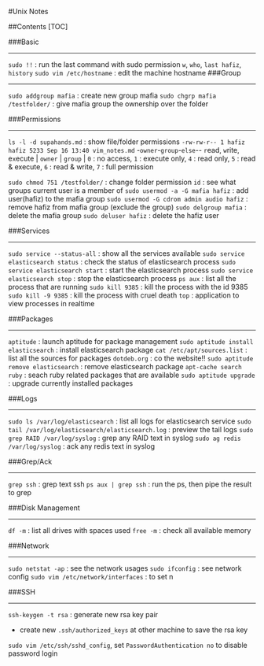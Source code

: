 #Unix Notes

##Contents
[TOC]

###Basic
- - -
`sudo !!` : run the last command with sudo permission
`w`, `who`, `last hafiz`, `history`
`sudo vim /etc/hostname` : edit the machine hostname
###Group
- - -
`sudo addgroup mafia` : create new group mafia
`sudo chgrp mafia /testfolder/` : give mafia group the ownership over the folder

###Permissions
- - -
`ls -l -d supahands.md` : show file/folder permissions
`-rw-rw-r-- 1 hafiz hafiz 5233 Sep 16 13:40 vim_notes.md`
-`owner`-`group`-`else`--
`r`ead, `w`rite, e`x`ecute | `owner` | `group` |
`0` : no access, `1` : execute only, `4` : read only, `5` : read & execute,
`6` : read & write, `7` : full permission

`sudo chmod 751 /testfolder/` : change folder permission
`id` : see what groups current user is a member of
`sudo usermod -a -G mafia hafiz` : add user(hafiz) to the mafia group
`sudo usermod -G cdrom admin audio hafiz` : remove hafiz from mafia group (exclude the group)
`sudo delgroup mafia` : delete the mafia group
`sudo deluser hafiz` : delete the hafiz user

###Services
- - -
`sudo service --status-all` : show all the services available
`sudo service elasticsearch status` : check the status of elasticsearch process
`sudo service elasticsearch start` : start the elasticsearch process
`sudo service elasticsearch stop` : stop the elasticsearch process
`ps aux` : list all the process that are running
`sudo kill 9385` : kill the process with the id 9385
`sudo kill -9 9385` : kill the process with cruel death
`top` : application to view processes in realtime

###Packages
- - -
`aptitude` : launch aptitude for package management
`sudo aptitude install elasticsearch` : install elasticsearch package
`cat /etc/apt/sources.list` : list all the sources for packages
`dotdeb.org` : co the website!!
`sudo aptitude remove elasticsearch` : remove elasticsearch package
`apt-cache search ruby` : seach ruby related packages that are available
`sudo aptitude upgrade` : upgrade currently installed packages

###Logs
- - -
`sudo ls /var/log/elasticsearch` : list all logs for elasticsearch service
`sudo tail /var/log/elasticsearch/elasticsearch.log` : preview the tail logs
`sudo grep RAID /var/log/syslog` : grep any RAID text in syslog
`sudo ag redis /var/log/syslog` : ack any redis text in syslog

###Grep/Ack
- - -
`grep ssh` : grep text ssh
`ps aux | grep ssh` : run the ps, then pipe the result to grep

###Disk Management
- - -
`df -m` : list all drives with spaces used
`free -m` : check all available memory

###Network
- - -
`sudo netstat -ap` : see the network usages
`sudo ifconfig` : see network config
`sudo vim /etc/network/interfaces` : to set n

###SSH
- - -
`ssh-keygen -t rsa` : generate new rsa key pair
- create new `.ssh/authorized_keys` at other machine to save the rsa key 

`sudo vim /etc/ssh/sshd_config`, set `PasswordAuthentication no` to disable password login